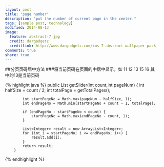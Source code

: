 ```yaml
---
layout: post
title: "page number"
description: "put the number of current page in the center."
tags: [sample post, technology]
modified: 2014-08-13
image:
  feature: abstract-7.jpg
  credit: dargadgetz
  creditlink: http://www.dargadgetz.com/ios-7-abstract-wallpaper-pack-for-iphone-5-and-ipod-touch-retina/
comments: true
share: true
---
```


##分页页码居中方法
###将当前页码在页面的中居中显示，如 11 12 13 15 16 其中的13是当前页码

{% highlight java %} 
    	public List<Integer> getSlider(int count,int pageNum) {
			int halfSize = count / 2;
			int totalPage = getTotalPages();
	 
			int startPageNo = Math.max(pageNum - halfSize, 1);
			int endPageNo = Math.min(startPageNo + count - 1, totalPage);
	 
			if (endPageNo - startPageNo < count) {
				startPageNo = Math.max(endPageNo - count, 1);
			}
	 
			List<Integer> result = new ArrayList<Integer>;
			for (int i = startPageNo; i <= endPageNo; i++) {
				result.add(i);
			}
			return result;
		}
{% endhighlight %}